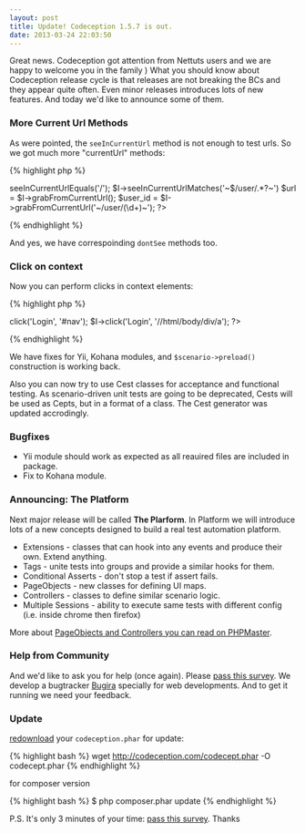 ```yaml
---
layout: post
title: Update! Codeception 1.5.7 is out.
date: 2013-03-24 22:03:50
---
```


Great news. Codeception got attention from Nettuts users and we are happy to welcome you in the family ) 
What you should know about Codeception release cycle is that releases are not breaking the BCs and they appear quite often. Even minor releases introduces lots of new features. And today we'd like to announce some of them.

### More Current Url Methods

As were pointed, the `seeInCurrentUrl` method is not enough to test urls. So we got much more "currentUrl" methods:

{% highlight php %}
<?php
// to match root url
$I->seeInCurrentUrlEquals('/');
$I->seeInCurrentUrlMatches('~$/user/.*?~')
$url = $I->grabFromCurrentUrl();
$user_id = $I->grabFromCurrentUrl('~/user/(\d+)~');
?>
{% endhighlight %}

And yes, we have correspoinding `dontSee` methods too.

### Click on context

Now you can perform clicks in context elements:

{% highlight php %}
<?php
$I->click('Login', '#nav');
$I->click('Login', '//html/body/div/a');
?>
{% endhighlight %}

We have fixes for Yii, Kohana modules, and `$scenario->preload()` construction is working back.

Also you can now try to use Cest classes for acceptance and functional testing. As scenario-driven unit tests are going to be deprecated, Cests will be used as Cepts, but in a format of a class. The Cest generator was updated accrodingly.

### Bugfixes

* Yii module should work as expected as all reauired files are included in package.
* Fix to Kohana module.

### Announcing: The Platform

Next major release will be called **The Plarform**. In Platform we will introduce lots of a new concepts designed to build a real test automation platform.

* Extensions - classes that can hook into any events and produce their own. Extend anything.
* Tags - unite tests into groups and provide a similar hooks for them.
* Conditional Asserts - don't stop a test if assert fails.
* PageObjects - new classes for defining UI maps.
* Controllers - classes to define similar scenario logic.
* Multiple Sessions - ability to execute same tests with different config (i.e. inside chrome then firefox)

More about [PageObjects and Controllers you can read on PHPMaster](http://phpmaster.com/ruling-the-swarm-of-tests-with-codeception/).

### Help from Community 

And we'd like to ask you for help (once again). Please [pass this survey](surveymonkey.com/s/982RCG9). 
We develop a bugtracker [Bugira](http://bugira.com) specially for web developments. And to get it running we need your feedback. 

### Update

 [redownload](http://codeception.com/thanks.html) your `codeception.phar` for update:

{% highlight bash %}
wget http://codeception.com/codecept.phar -O codecept.phar
{% endhighlight %}

for composer version

{% highlight bash %}
$ php composer.phar update
{% endhighlight %}

P.S. It's only 3 minutes of your time: [pass this survey](surveymonkey.com/s/982RCG9). Thanks